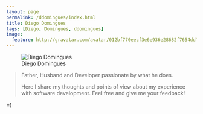 ```yaml
---
layout: page
permalink: /ddomingues/index.html
title: Diego Domingues
tags: [Diego, Domingues, ddomingues]
image:
  feature: http://gravatar.com/avatar/012bf770eecf3e6e936e28682f7654dd?s=360
---
```

<figure>
  <img src="http://gravatar.com/avatar/012bf770eecf3e6e936e28682f7654dd?s=360" alt="Diego Domingues">
  <figcaption>Diego Domingues</figcaption>
</figure>

>Father, Husband and Developer passionate by what he does.
>
>Here I share my thoughts and points of view about my experience with software development. Feel free and give me your feedback!

<div class="rotate-90 animated text-center">=)</div>
